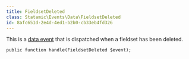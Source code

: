 ```yaml
---
title: FieldsetDeleted
class: Statamic\Events\Data\FieldsetDeleted
id: 8afc651d-2e4d-4ed1-b2b0-cb33eb4fd326
---
```

This is a [data event](/addons/events/#data-events) that is dispatched when a fieldset has been deleted.

```
public function handle(FieldsetDeleted $event);
```
